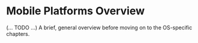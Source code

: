 # Mobile Platforms Overview

(... TODO ...) A brief, general overview before moving on to the OS-specific chapters.
